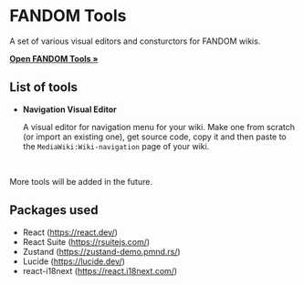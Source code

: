 # FANDOM Tools

A set of various visual editors and consturctors for FANDOM wikis.

[**Open FANDOM Tools »**](https://fandomtools.netlify.app/)

## List of tools

* **Navigation Visual Editor**

  A visual editor for navigation menu for your wiki. Make one from scratch (or import an existing one), get source code, copy it and then paste to the ``MediaWiki:Wiki-navigation`` page of your wiki.

<br>

More tools will be added in the future.

## Packages used
* React (https://react.dev/)
* React Suite (https://rsuitejs.com/)
* Zustand (https://zustand-demo.pmnd.rs/)
* Lucide (https://lucide.dev/)
* react-i18next (https://react.i18next.com/)